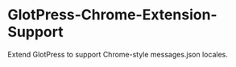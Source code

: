# GlotPress-Chrome-Extension-Support
Extend GlotPress to support Chrome-style messages.json locales.
